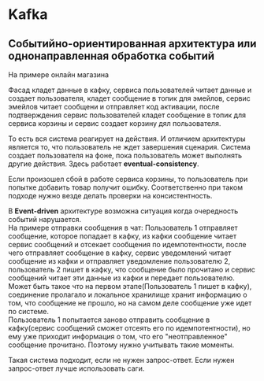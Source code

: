 # Kafka

## Событийно-ориентированная архитектура или однонаправленная обработка событий

На примере онлайн магазина

Фасад кладет данные в кафку, сервиса пользователей читает данные и создает пользователя,
кладет сообщение в топик для эмейлов, сервис эмейлов читает сообщени и отправляет код активации,
после подтверждения сервис пользователей кладет сообщение в топик  для сервиса корзины 
и сервис создает корзину дял пользователя.

То есть вся система реагирует на действия. И отличием архитектуры является то, 
что пользователь не ждет завершения сценария. Система создает пользователя на фоне, пока пользователь
может выполнять другие действия. Здесь работает **eventual-consistency**.

Если произошел сбой в работе сервиса корзины, то пользователь при попытке добавить товар получит ошибку.
Соответственно при таком подходе нужно везде делать проверки на консистентность.

В **Event-driven** архитектуре возможна ситуация когда очередность событий нарушается.\
На примере отправки сообщения в чат:
Пользователь 1 отправляет сообщение, которое попадает в кафку, из кафки сообщение
читает сервис сообщений и отсекает сообщения по идемпотентности, после чего
отправляет сообщение в кафку, сервис уведомлений читает сообщение из кафки и отправляет
уведомление пользователю 2, пользователь 2 пишет в кафку, что сообщение было прочитано и 
сервис сообщений читает эти данные из кафки и передает пользователю.
Может быть такое что на первом этапе(Пользователь 1 пишет в кафку), соединение пролагало и
локальное хранилище хранит информацию о том, что сообщение не прошло, но на самом деле сообщение уже
идет по системе.\
Пользователь 1 попытается заново отправить сообщение в кафку(сервис сообщений сможет отсеять его по идемпотентности),
но ему уже приходит информация о том, что его "неотправленное" сообщение прочитано.
Поэтому нужно учитывать такие моменты.

Такая система подходит, если не нужен запрос-ответ. Если нужен запрос-ответ лучше использовать саги.
